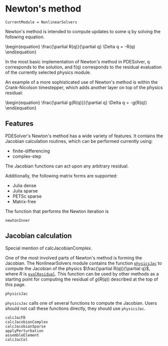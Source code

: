 # Newton's method

```@meta
CurrentModule = NonlinearSolvers
```

Newton's method is intended to compute updates to some q by solving the following equation.

\begin{equation}
\frac{\partial R(q)}{\partial q} \Delta q = -R(q)
\end{equation}

In the most basic implementation of Newton's method in PDESolver, q corresponds to the solution, 
  and f(q) corresponds to the residual evaluation of the currently selected physics module.

An example of a more sophisticated use of Newton's method is within the Crank-Nicolson timestepper, 
  which adds another layer on top of the physics residual:

\begin{equation}
\frac{\partial g(R(q))}{\partial q} \Delta q = -g(R(q))
\end{equation}

## Features

PDESolver's Newton's method has a wide variety of features. 
It contains the Jacobian calculation routines, which can be performed currently using:

* finite-differencing 
* complex-step

The Jacobian functions can act upon any arbitrary residual.

Additionally, the following matrix forms are supported:

* Julia dense
* Julia sparse
* PETSc sparse
* Matrix-free

The function that performs the Newton iteration is 

```@docs
newtonInner
```

## Jacobian calculation

Special mention of calcJacobianComplex.

One of the most involved parts of Newton's method is forming the Jacobian.
The NonlinearSolvers module contains the function [`physicsJac`](@ref) to
compute the Jacobian of the physics $\frac{\partial R(q)}{\partial q}$, where
$R$ is [`evalResidual`](@ref).  This function can be used by other methods
as a starting point for computing the residual of $g(R(q))$ described at the
top of this page.

```@docs
physicsJac
```

`physicsJac` calls one of several functions to compute the Jacobian.  Users
should not call these functions directly, they should use `physicsJac`.

```@docs
calcJacFD
calcJacobianComplex
calcJacobianSparse
applyPerturbation
assembleElement
calcJacCol
```
